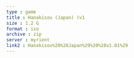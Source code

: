 ```yaml
---
type : game
title : Hanakisou (Japan) (v1
size : 1.2 G
format : iso
archive : zip
server : myrient
link2 : Hanakisou%20%28Japan%29%20%28v1.01%29
---
```

